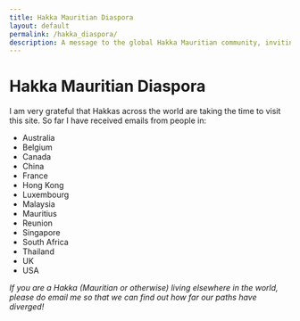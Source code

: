 ```yaml
---
title: Hakka Mauritian Diaspora
layout: default
permalink: /hakka_diaspora/
description: A message to the global Hakka Mauritian community, inviting connection and shared stories.
---
```


# Hakka Mauritian Diaspora

I am very grateful that Hakkas across the world are taking the time to visit this site. So far I have received emails from people in:

- Australia  
- Belgium  
- Canada  
- China  
- France  
- Hong Kong  
- Luxembourg  
- Malaysia  
- Mauritius  
- Reunion  
- Singapore  
- South Africa  
- Thailand  
- UK  
- USA  

*If you are a Hakka (Mauritian or otherwise) living elsewhere in the world, please do email me so that we can find out how far our paths have diverged!*
